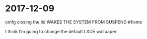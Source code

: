 # 2017-12-09

omfg closing the lid WAKES THE SYSTEM FROM SUSPEND #fixme

I think I'm going to change the default LXDE wallpaper
